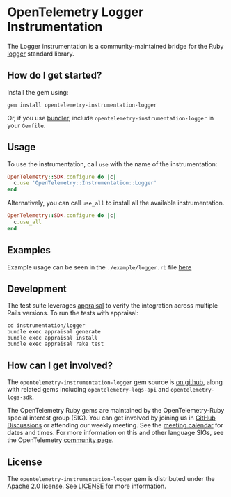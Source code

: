# OpenTelemetry Logger Instrumentation

The Logger instrumentation is a community-maintained bridge for the Ruby [logger][logger-home] standard library.

## How do I get started?

Install the gem using:

```shell
gem install opentelemetry-instrumentation-logger
```

Or, if you use [bundler][bundler-home], include `opentelemetry-instrumentation-logger` in your `Gemfile`.

## Usage

To use the instrumentation, call `use` with the name of the instrumentation:

```ruby
OpenTelemetry::SDK.configure do |c|
  c.use 'OpenTelemetry::Instrumentation::Logger'
end
```

Alternatively, you can call `use_all` to install all the available instrumentation.

```ruby
OpenTelemetry::SDK.configure do |c|
  c.use_all
end
```

## Examples

Example usage can be seen in the `./example/logger.rb` file [here](https://github.com/open-telemetry/opentelemetry-ruby-contrib/blob/main/instrumentation/logger/example/logger.rb)

## Development

The test suite leverages [appraisal][appraisal] to verify the integration across multiple Rails versions. To run the tests with appraisal:

```shell
cd instrumentation/logger
bundle exec appraisal generate
bundle exec appraisal install
bundle exec appraisal rake test
```

## How can I get involved?

The `opentelemetry-instrumentation-logger` gem source is [on github][repo-github], along with related gems including `opentelemetry-logs-api` and `opentelemetry-logs-sdk`.

The OpenTelemetry Ruby gems are maintained by the OpenTelemetry-Ruby special interest group (SIG). You can get involved by joining us in [GitHub Discussions][discussions-url] or attending our weekly meeting. See the [meeting calendar][community-meetings] for dates and times. For more information on this and other language SIGs, see the OpenTelemetry [community page][ruby-sig].

## License

The `opentelemetry-instrumentation-logger` gem is distributed under the Apache 2.0 license. See [LICENSE][license-github] for more information.

[appraisal]: https://github.com/thoughtbot/appraisal
[bundler-home]: https://bundler.io
[logger-home]: https://github.com/ruby/logger
[repo-github]: https://github.com/open-telemetry/opentelemetry-ruby
[license-github]: https://github.com/open-telemetry/opentelemetry-ruby-contrib/blob/main/LICENSE
[ruby-sig]: https://github.com/open-telemetry/community#ruby-sig
[community-meetings]: https://github.com/open-telemetry/community#community-meetings
[discussions-url]: https://github.com/open-telemetry/opentelemetry-ruby/discussions

